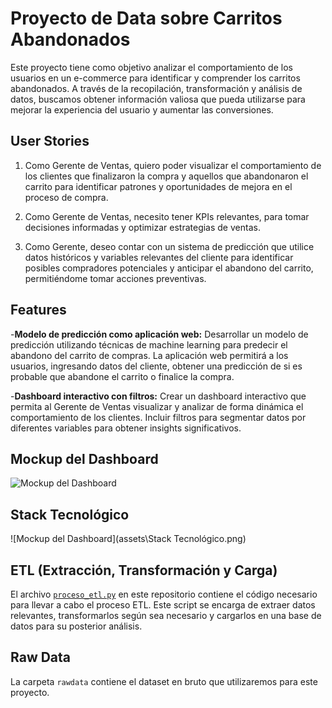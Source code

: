 # Proyecto de Data sobre Carritos Abandonados

Este proyecto tiene como objetivo analizar el comportamiento de los usuarios en un e-commerce para identificar y comprender los carritos abandonados. A través de la recopilación, transformación y análisis de datos, buscamos obtener información valiosa que pueda utilizarse para mejorar la experiencia del usuario y aumentar las conversiones.

## User Stories

1. Como Gerente de Ventas, quiero poder visualizar el comportamiento de los clientes que finalizaron la compra y aquellos que abandonaron el carrito para identificar patrones y oportunidades de mejora en el proceso de compra.

2. Como Gerente de Ventas, necesito tener KPIs relevantes, para tomar decisiones informadas y optimizar estrategias de ventas.

3. Como Gerente, deseo contar con un sistema de predicción que utilice datos históricos y variables relevantes del cliente para identificar posibles compradores potenciales y anticipar el abandono del carrito, permitiéndome tomar acciones preventivas.

## Features

-**Modelo de predicción como aplicación web:** Desarrollar un modelo de predicción utilizando técnicas de machine learning para predecir el abandono del carrito de compras. La aplicación web permitirá a los usuarios, ingresando datos del cliente, obtener una predicción de si es probable que abandone el carrito o finalice la compra.


-**Dashboard interactivo con filtros:** Crear un dashboard interactivo que permita al Gerente de Ventas visualizar y analizar de forma dinámica el comportamiento de los clientes. Incluir filtros para segmentar datos por diferentes variables para obtener insights significativos.

## Mockup del Dashboard

![Mockup del Dashboard]("assets\Mockup_dashboard_carritos.pdf")

## Stack Tecnológico

![Mockup del Dashboard](assets\Stack Tecnológico.png)

## ETL (Extracción, Transformación y Carga)

El archivo [`proceso_etl.py`](proceso_etl.py) en este repositorio contiene el código necesario para llevar a cabo el proceso ETL. Este script se encarga de extraer datos relevantes, transformarlos según sea necesario y cargarlos en una base de datos para su posterior análisis.

## Raw Data

La carpeta `rawdata` contiene el dataset en bruto que utilizaremos para este proyecto.

